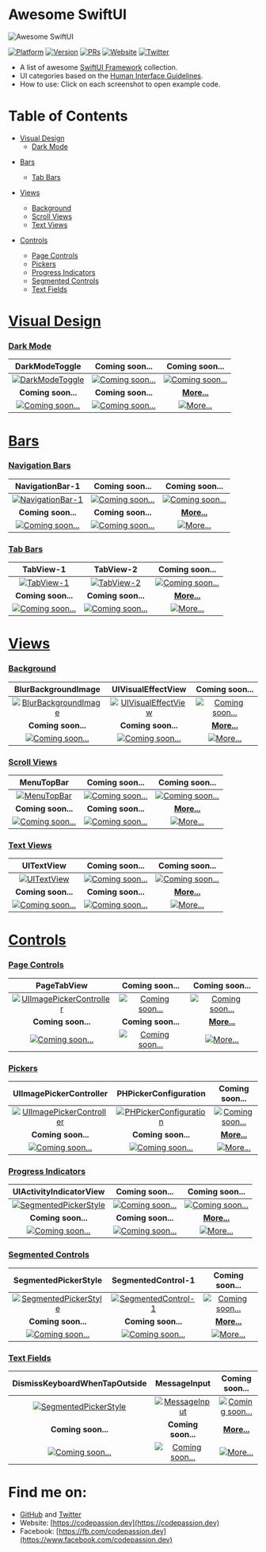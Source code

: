 # Awesome SwiftUI

![Awesome SwiftUI](assets/banner.png)

[![Platform](https://img.shields.io/badge/platform-iOS%20%7C%20macOS%20%7C%20watchOS%20%7C%20tvOS-red.svg)](https://developer.apple.com/xcode/swiftui/)
[![Version](http://img.shields.io/badge/version-2.0-green.svg?style=flat)](https://github.com/CodePassion-dev/awesome-swiftui)
[![PRs](https://img.shields.io/badge/PRs-welcome-teal.svg)](https://github.com/CodePassion-dev/awesome-swiftui/pulls)
[![Website](https://img.shields.io/badge/Website-codepassion.dev-yellow.svg)](https://codepassion.dev)
[![Twitter](https://img.shields.io/badge/twitter-@duonghominhhuy-blue.svg?style=flat)](http://twitter.com/duonghominhhuy)

- A list of awesome [SwiftUI Framework](https://developer.apple.com/documentation/swiftui) collection. 
- UI categories based on the [Human Interface Guidelines](https://developer.apple.com/design/human-interface-guidelines/).
- How to use: Click on each screenshot to open example code.

# Table of Contents

<!--
- App Architecture
    - [Launching](#launching)
    - [Onboarding](#onboarding)
    - [Loading](#loading)
    - [Modality](#modality)
    - [Navigation](#navigation)
    - [Requesting Permission](#requesting-permission)
    - [Settings](#settings)
- [User Interaction](#user-interaction)
    - [3D Touch](#3d-touch)
    - [Apple Pencil and Scribble](#apple-pencil-and-scribble)
    - [Audio](#audio)
    - [Authentication](#authentication)
    - [Data Entry](#data-entry)
    - [Drag and Drop](#drag-and-drop)
    - [Feedback](#feedback)
    - [File Handling](#file-handling)
    - [Game Controllers](#game-controllers)
    - [Gestures](#gestures)
    - [Haptics](#haptics)
    - [Near Field Communication](#near-field-communication)
    - [Pointers (iPadOS)](#pointers-ipados)
    - [Undo and Redo](#undo-and-redo)
- [System Capabilities](#system-capabilities)
    - [Augmented Reality](#augmented-reality)
    - [Home Screen Actions](#home-screen-actions)
    - [Multitasking](#multitasking)
    - [Multiple Windows](#multiple-windows)
    - [Notifications](#notifications)
    - [Printing](#printing)
    - [Quick Look](#quick-look)
    - [Ratings and Reviews](#ratings-and-reviews)
    - [Screenshots](#screenshots)
    - [TV Providers](#tv-providers)
    - [Widgets](#widgets)
-->

- [Visual Design](#visual-design)
    <!-- - [Adaptivity and Layout](#adaptivity-and-layout) -->
    <!-- - [Animation](#animation) -->
    <!-- - [Branding](#branding) -->
    <!-- - [Color](#color) -->
    - [Dark Mode](#dark-mode)
    <!-- - [Launch Screen](#launch-screen) -->
    <!-- - [Materials](#materials) -->
    <!-- - [Terminology](#terminology) -->
    <!-- - [Typography](#typography) -->
    <!-- - [Video](#video) -->

<!--
- [Icons and Images](#icons-and-images)
    - [Image Size and Resolution](#image-size-and-resolution)
    - [App Icon](#app-icon)
    - [System Icons](#system-icons)
-->

- [Bars](#bars)
    <!-- - [Navigation Bars](#navigation-bars) -->
    <!-- - [Search Bars](#search-bars) -->
    <!-- - [Sidebars](#sidebars) -->
    <!-- - [Status Bars](#status-bars) -->
    - [Tab Bars](#tab-bars)
    <!-- - [Toolbars](#toolbars) -->

- [Views](#views)
    <!-- - [Action Sheets](#action-sheets) -->
    <!-- - [Activity Views](#activity-views) -->
    <!-- - [Alerts](#alerts) -->
    - [Background](#background)
    <!-- - [Collections](#collections) -->
    <!-- - [Image Views](#image-views) -->
    <!-- - [Pages](#pages) -->
    <!-- - [Popovers](#popovers) -->
    - [Scroll Views](#scroll-views)
    <!-- - [Split Views](#split-views) -->
    <!-- - [Tables](#tables) -->
    - [Text Views](#text-views)
    <!-- - [Web Views](#web-views) -->

- [Controls](#controls)
    <!-- - [Buttons](#buttons) -->
    <!-- - [Color Wells](#color-wells) -->
    <!-- - [Context Menus](#context-menus) -->
    <!-- - [Edit Menus](#edit-menus) -->
    <!-- - [Labels](#labels) -->
    - [Page Controls](#page-controls)
    - [Pickers](#pickers)
    - [Progress Indicators](#progress-indicators)
    <!-- - [Pull-Down Menus](#pull-down-menus) -->
    <!-- - [Refresh Content Controls](#refresh-content-controls) -->
    - [Segmented Controls](#segmented-controls)
    <!-- - [Sliders](#sliders) -->
    <!-- - [Steppers](#steppers) -->
    <!-- - [Switches](#switches) -->
    - [Text Fields](#text-fields)

<!--
- [Extensions](#extensions)
    - [Custom Keyboards](#custom-keyboards)
    - [File Providers](#file-providers)
    - [Messaging](#messaging)
    - [Photo Editing](#photo-editing)
    - [Sharing and Actions](#sharing-and-actions)
-->

# [Visual Design](visual-design)

### [Dark Mode](visual-design/#dark-mode)

**DarkModeToggle** | **Coming soon...** | **Coming soon...**
:--:|:--:|:--:|
[![DarkModeToggle](visual-design/dark-mode/preview/DarkModeToggle.gif)](visual-design/dark-mode/DarkModeToggle.swift) | [![Coming soon...](assets/coming-soon.png)](#) | [![Coming soon...](assets/coming-soon.png)](#)
**Coming soon...** | **Coming soon...** | [**More...**](visual-design/#dark-mode)
[![Coming soon...](assets/coming-soon.png)](#) | [![Coming soon...](assets/coming-soon.png)](#) | [![More...](assets/view-more.png)](visual-design/#dark-mode)

# [Bars](bars)

### [Navigation Bars](bars/#navigation-bars)

**NavigationBar-1** | **Coming soon...** | **Coming soon...**
:--:|:--:|:--:|
[![NavigationBar-1](bars/navigation-bars/preview/NavigationBar-1.png)](bars/navigation-bars/NavigationBar-1.swift) | [![Coming soon...](assets/coming-soon.png)](#) | [![Coming soon...](assets/coming-soon.png)](#) 
**Coming soon...** | **Coming soon...** | [**More...**](bars/#tab-bars)
[![Coming soon...](assets/coming-soon.png)](#) | [![Coming soon...](assets/coming-soon.png)](#) | [![More...](assets/view-more.png)](bars/#tab-bars)

### [Tab Bars](bars/#tab-bars)

**TabView-1** | **TabView-2** | **Coming soon...**
:--:|:--:|:--:|
[![TabView-1](bars/tab-bars/preview/TabView-1.png)](bars/tab-bars/TabView-1.swift) | [![TabView-2](bars/tab-bars/preview/TabView-2.png)](bars/tab-bars/TabView-2.swift) | [![Coming soon...](assets/coming-soon.png)](#) 
**Coming soon...** | **Coming soon...** | [**More...**](bars/#tab-bars)
[![Coming soon...](assets/coming-soon.png)](#) | [![Coming soon...](assets/coming-soon.png)](#) | [![More...](assets/view-more.png)](bars/#tab-bars)

# [Views](views)

### [Background](views/#background)

**BlurBackgroundImage** | **UIVisualEffectView** | **Coming soon...**
:--:|:--:|:--:|
[![BlurBackgroundImage](views/background/preview/BlurBackgroundImage.png)](views/background/BlurBackgroundImage.swift) | [![UIVisualEffectView](views/background/preview/UIVisualEffectView.png)](views/background/UIVisualEffectView.swift) | [![Coming soon...](assets/coming-soon.png)](#)
**Coming soon...** | **Coming soon...** | [**More...**](views/#background)
[![Coming soon...](assets/coming-soon.png)](#) | [![Coming soon...](assets/coming-soon.png)](#) | [![More...](assets/view-more.png)](views/#background)

### [Scroll Views](views/#scroll-views)

**MenuTopBar** | **Coming soon...** | **Coming soon...**
:--:|:--:|:--:|
[![MenuTopBar](views/scroll-views/preview/MenuTopBar.gif)](views/scroll-views/MenuTopBar.swift) | [![Coming soon...](assets/coming-soon.png)](#) | [![Coming soon...](assets/coming-soon.png)](#)
**Coming soon...** | **Coming soon...** | [**More...**](views/#scroll-views)
[![Coming soon...](assets/coming-soon.png)](#) | [![Coming soon...](assets/coming-soon.png)](#) | [![More...](assets/view-more.png)](views/#scroll-views)

### [Text Views](views/#text-views)

**UITextView** | **Coming soon...** | **Coming soon...**
:--:|:--:|:--:|
[![UITextView](views/text-views/preview/UITextView.gif)](views/text-views/UITextView.swift) | [![Coming soon...](assets/coming-soon.png)](#) | [![Coming soon...](assets/coming-soon.png)](#)
**Coming soon...** | **Coming soon...** | [**More...**](views/#text-views)
[![Coming soon...](assets/coming-soon.png)](#) | [![Coming soon...](assets/coming-soon.png)](#) | [![More...](assets/view-more.png)](views/#text-views)

# [Controls](controls)

### [Page Controls](controls/#page-controls)

**PageTabView** | **Coming soon...** | **Coming soon...**
:--:|:--:|:--:|
[![UIImagePickerController](controls/page-controls/preview/PageTabView.gif)](controls/page-controls/PageTabView.swift) | [![Coming soon...](assets/coming-soon.png)](#) | [![Coming soon...](assets/coming-soon.png)](#)
**Coming soon...** | **Coming soon...** | [**More...**](controls/#pickers)
[![Coming soon...](assets/coming-soon.png)](#) | [![Coming soon...](assets/coming-soon.png)](#) | [![More...](assets/view-more.png)](controls/#pickers)

### [Pickers](controls/#pickers)

**UIImagePickerController** | **PHPickerConfiguration** | **Coming soon...**
:--:|:--:|:--:|
[![UIImagePickerController](controls/pickers/preview/UIImagePickerController.gif)](controls/pickers/UIImagePickerController.swift) | [![PHPickerConfiguration](controls/pickers/preview/PHPickerConfiguration.gif)](controls/pickers/PHPickerConfiguration.swift) | [![Coming soon...](assets/coming-soon.png)](#)
**Coming soon...** | **Coming soon...** | [**More...**](controls/#pickers)
[![Coming soon...](assets/coming-soon.png)](#) | [![Coming soon...](assets/coming-soon.png)](#) | [![More...](assets/view-more.png)](controls/#pickers)

### [Progress Indicators](controls/#progress-indicators)

**UIActivityIndicatorView** | **Coming soon...** | **Coming soon...**
:--:|:--:|:--:|
[![SegmentedPickerStyle](controls/progress-indicators/preview/UIActivityIndicatorView.gif)](controls/progress-indicators/UIActivityIndicatorView.swift) | [![Coming soon...](assets/coming-soon.png)](#) | [![Coming soon...](assets/coming-soon.png)](#)
**Coming soon...** | **Coming soon...** | [**More...**](controls/#progress-indicators)
[![Coming soon...](assets/coming-soon.png)](#) | [![Coming soon...](assets/coming-soon.png)](#) | [![More...](assets/view-more.png)](controls/#progress-indicators)

### [Segmented Controls](controls/#segmented-controls)

**SegmentedPickerStyle** | **SegmentedControl-1** | **Coming soon...**
:--:|:--:|:--:|
[![SegmentedPickerStyle](controls/segmented-controls/preview/SegmentedPickerStyle.gif)](controls/segmented-controls/SegmentedPickerStyle.swift) | [![SegmentedControl-1](controls/segmented-controls/preview/SegmentedControl-1.gif)](controls/segmented-controls/SegmentedControl-1.swift) | [![Coming soon...](assets/coming-soon.png)](#)
**Coming soon...** | **Coming soon...** | [**More...**](controls/#segmented-controls)
[![Coming soon...](assets/coming-soon.png)](#) | [![Coming soon...](assets/coming-soon.png)](#) | [![More...](assets/view-more.png)](controls/#segmented-controls)

### [Text Fields](controls/#text-fields)

**DismissKeyboardWhenTapOutside** | **MessageInput** | **Coming soon...**
:--:|:--:|:--:|
[![SegmentedPickerStyle](controls/text-fields/preview/DismissKeyboardWhenTapOutside.gif)](controls/text-fields/DismissKeyboardWhenTapOutside.swift) | [![MessageInput](controls/text-fields/preview/MessageInput.gif)](controls/text-fields/MessageInput.swift) | [![Coming soon...](assets/coming-soon.png)](#)
**Coming soon...** | **Coming soon...** | [**More...**](controls/#text-fields)
[![Coming soon...](assets/coming-soon.png)](#) | [![Coming soon...](assets/coming-soon.png)](#) | [![More...](assets/view-more.png)](controls/#text-fields)

# Find me on:

- [GitHub](https://github.com/duonghominhhuy) and [Twitter](https://twitter.com/duonghominhhuy)
- Website: [https://codepassion.dev](https://codepassion.dev)
- Facebook: [https://fb.com/codepassion.dev](https://www.facebook.com/codepassion.dev)
